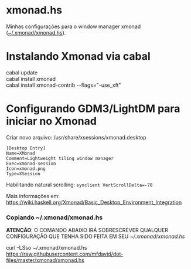 # xmonad.hs
Minhas configurações para o window manager xmonad ([~/.xmonad/xmonad.hs](xmonad.hs)).

# Instalando Xmonad via cabal
cabal update  
cabal install xmonad  
cabal install xmonad-contrib --flags=\"-use_xft\"

# Configurando GDM3/LightDM para iniciar no Xmonad
Criar novo arquivo: /usr/share/xsessions/xmonad.desktop  
```
[Desktop Entry]
Name=XMonad
Comment=Lightweight tiling window manager
Exec=xmonad-session
Icon=xmonad.png
Type=XSession
```

Habilitando natural scrolling: ```synclient VertScrollDelta=-78```

Mais informações em: https://wiki.haskell.org/Xmonad/Basic_Desktop_Environment_Integration

### Copiando ~/.xmonad/xmonad.hs

**ATENÇÃO**: O COMANDO ABAIXO IRÁ SOBRESCREVER QUALQUER CONFIGURAÇÃO QUE TENHA SIDO FEITA EM SEU *~/.xmonad/xmonad.hs*

curl -LSso ~/.xmonad/xmonad.hs https://raw.githubusercontent.com/mfdavid/dot-files/master/xmonad/xmonad.hs

